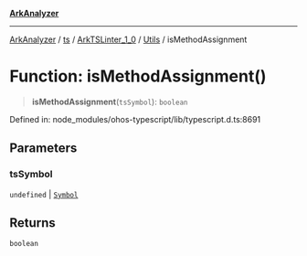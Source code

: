 [**ArkAnalyzer**](../../../../../../../../README.md)

***

[ArkAnalyzer](../../../../../../../../globals.md) / [ts](../../../../../README.md) / [ArkTSLinter\_1\_0](../../../README.md) / [Utils](../README.md) / isMethodAssignment

# Function: isMethodAssignment()

> **isMethodAssignment**(`tsSymbol`): `boolean`

Defined in: node\_modules/ohos-typescript/lib/typescript.d.ts:8691

## Parameters

### tsSymbol

`undefined` | [`Symbol`](../../../../../interfaces/Symbol.md)

## Returns

`boolean`
